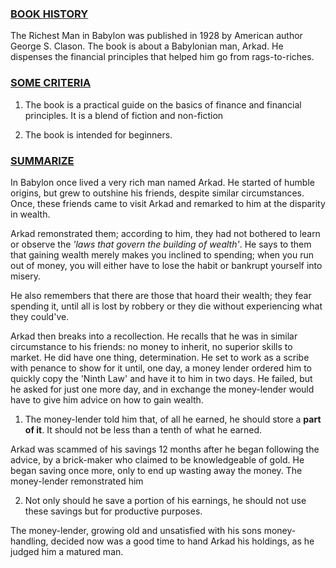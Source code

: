 ### **<u>BOOK HISTORY</u>**

The Richest Man in Babylon was published in 1928 by American author George S. Clason. The book is about a Babylonian man, Arkad. He dispenses the  financial principles that helped him go from rags-to-riches. 

### <u>SOME CRITERIA</u>

1. The book is a practical guide on the basics of finance and financial principles. It is a blend of fiction and non-fiction

2. The book is intended for beginners.

### <u>SUMMARIZE</u>

In Babylon once lived a very rich man named Arkad. He started of humble origins, but grew to outshine his friends, despite similar circumstances. Once, these friends came to visit Arkad and remarked to him at the disparity in wealth. 

Arkad remonstrated them; according to him, they had not bothered to learn or observe the *'laws that govern the building of wealth'*. He says to them that gaining wealth merely makes you inclined to spending; when you run out of money, you will either have to lose the habit or bankrupt yourself into misery.

He also remembers that there are those that hoard their wealth; they fear spending it, until all is lost by robbery or they die without experiencing what they could've. 

Arkad then breaks into a recollection. He recalls that he was in similar circumstance to his friends: no money to inherit, no superior skills to market. He did have one thing, determination. He set to work as a scribe with penance to show for it until, one day, a money lender ordered him to quickly copy the 'Ninth Law' and have it to him in two days. He failed, but  he asked for just one more day, and in exchange the money-lender would have to give him advice on how to gain wealth.

1. The money-lender told him that, of all he earned, he should store a **part of it**. It should not be less than a tenth of what he earned.

Arkad was scammed of his savings 12 months after he began following the advice, by a brick-maker who claimed to be knowledgeable of gold. He began saving once more, only to end up wasting away the money. The money-lender remonstrated him

2. Not only should he save a portion of his earnings, he should not use these savings but for productive purposes.

The money-lender, growing old and unsatisfied with his sons money-handling, decided now was a good time to hand Arkad his holdings, as he judged him a matured man.







